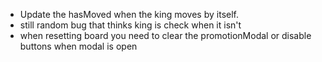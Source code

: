 - Update the hasMoved when the king moves by itself.
- still random bug that thinks king is check when it isn't
- when resetting board you need to clear the promotionModal or disable buttons when modal is open
